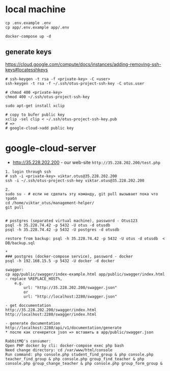 # local machine
```
cp .env.example .env
cp app/.env.example app/.env

docker-compose up -d
```


## generate keys
https://cloud.google.com/compute/docs/instances/adding-removing-ssh-keys#locatesshkeys

``` 
# ssh-keygen -t rsa -f <private-key> -C <user>
ssh-keygen -t rsa -f ~/.ssh/otus-project-ssh-key -C otus.user

# chmod 400 <private-key>
chmod 400 ~/.ssh/otus-project-ssh-key

sudo apt-get install xclip

# copy to bufer public key
xclip -sel clip < ~/.ssh/otus-project-ssh-key.pub
# =>
# google-cloud->add public key

```

# google-cloud-server
- http://35.228.202.200 - our web-site
```http://35.228.202.200/test.php```

```
1. login through ssh
# ssh -i <private-key> viktar.otus@35.228.202.200
ssh -i ~/.ssh/otus-project-ssh-key viktar.otus@35.228.202.200

2. 
sudo su - # если не сделать эту команду, git pull вызывает пока что трабл
cd /home/viktar_otus/management-helper/
git pull


# postgres (separated virtual machine), password - Otus123
psql -h 35.228.74.42 -p 5432 -U otus -d otusdb
psql -h 35.228.74.42 -p 5432 -U postgres -d otusdb

restore from backup: psql -h 35.228.74.42 -p 5432 -U otus -d otusdb  < DB/backup.sql

*
### postgres (docker-compose service), password - docker
psql -h 192.168.15.5 -p 5432 -U docker -d docker
```

```
swagger:
cp app/public/swagger/index-example.html app/public/swagger/index.html
- replace %REPLACE_HOST%, 
    e.g. 
        url: "http://35.228.202.200/swagger.json"
        or
        url: "http://localhost:2280/swagger.json"

- get doccumentation
http://35.228.202.200/swagger/index.html
http://localhost:2280/swagger/index.html

- generate documentation
http://localhost:2280/api/v1/documentation/generate
* после как сгенерится json => вставить в app/public/swagger.json
```

```
RabbitMQ's consumer:
Open PHP docker by cli: docker-compose exec php bash
Need change directory: cd /var/www/html/console
Run command: php console.php student_find_group & php console.php teacher_find_group & php console.php group_find_teacher & php console.php group_change_teacher & php console.php group_form_group &
```